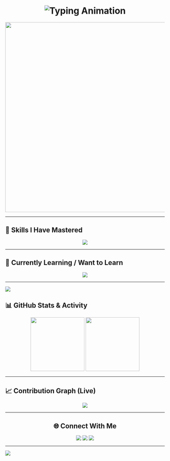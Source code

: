 <!-- 🔥 Futuristic Typing Animation Intro -->
<h1 align="center">
  <img src="https://readme-typing-svg.herokuapp.com?font=Orbitron&size=35&duration=3000&pause=1000&color=00F7FF&center=true&vCenter=true&width=750&lines=Hey+there+%F0%9F%91%8B;I'm+Ritam+%28or+Rit%29;A+Commerce+Student+Who+Loves+to+Code;Finance+%7C+Tech+Enthusiast;Thank+You+%26+💪+🙏" alt="Typing Animation" />
</h1>

<!-- 🌌 Futuristic GIF Banner -->
<p align="center">
  <img src="https://i.giphy.com/media/f3iwJFOVOwuy7K6FFw/giphy.gif" width="600" />
</p>

---

## 🧠 Skills I Have Mastered
<p align="center">
  <img src="https://skillicons.dev/icons?i=java,js,html,css,python" />
</p>

---

## 🚀 Currently Learning / Want to Learn
<p align="center">
  <img src="https://skillicons.dev/icons?i=react,nextjs,nodejs,django,pytorch,tensorflow" />
</p>

---

<!-- 💠 Neon Divider -->
<img src="https://capsule-render.vercel.app/api?type=rect&color=00f7ff&height=3&section=header" />

## 📊 GitHub Stats & Activity
<p align="center">
  <img src="https://github-readme-stats.vercel.app/api?username=Coder-Ritam&show_icons=true&theme=radical&hide_border=true" height="170px"/>
  <img src="https://github-readme-streak-stats.herokuapp.com/?user=Coder-Ritam&theme=radical&hide_border=true" height="170px"/>
</p>

---

## 📈 Contribution Graph (Live)
<p align="center">
  <img src="https://github-readme-activity-graph.vercel.app/graph?username=Coder-RitamE&bg_color=000000&color=00f7ff&line=00f7ff&point=ffffff&area=true&hide_border=true" />
</p>

---

<!-- 🌐 Connect -->
<h2 align="center">🌐 Connect With Me</h2>
<p align="center">
  <a href="https://linkedin.com/in/YOUR_LINKEDIN" target="_blank"><img src="https://img.shields.io/badge/LinkedIn-0A66C2?logo=linkedin&logoColor=white" /></a>
  <a href="mailto:chai.aur.ritam@gmail.com"><img src="https://img.shields.io/badge/Gmail-EA4335?logo=gmail&logoColor=white" /></a>
  <a href="https://discord.com/@._ritam_." target="_blank"><img src="https://img.shields.io/badge/Twitter-1DA1F2?logo=twitter&logoColor=white" /></a>
</p>

---

<!-- 🌊 Futuristic Wave Footer -->
<img src="https://capsule-render.vercel.app/api?type=waving&color=00f7ff&height=120&section=footer" />
